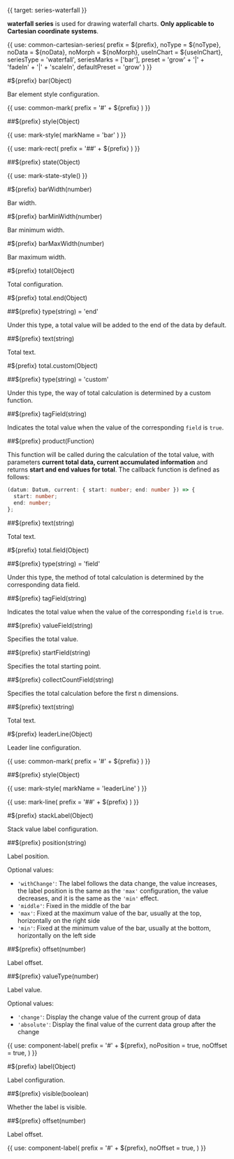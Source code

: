 {{ target: series-waterfall }}

<!-- IWaterfallSeriesSpec -->

**waterfall series** is used for drawing waterfall charts. **Only applicable to Cartesian coordinate systems**.

{{ use: common-cartesian-series(
  prefix = ${prefix},
  noType = ${noType},
  noData = ${noData},
  noMorph = ${noMorph},
  useInChart = ${useInChart},
  seriesType = 'waterfall',
  seriesMarks = ['bar'],
  preset = 'grow' + '|' + 'fadeIn' + '|' + 'scaleIn',
  defaultPreset = 'grow'
) }}

#${prefix} bar(Object)

Bar element style configuration.

{{ use: common-mark(
  prefix = '#' + ${prefix}
) }}

##${prefix} style(Object)

{{ use: mark-style(
  markName = 'bar'
) }}

{{ use: mark-rect(
  prefix = '##' + ${prefix}
) }}

##${prefix} state(Object)

{{ use: mark-state-style() }}

#${prefix} barWidth(number)

Bar width.

#${prefix} barMinWidth(number)

Bar minimum width.

#${prefix} barMaxWidth(number)

Bar maximum width.

#${prefix} total(Object)

Total configuration.

#${prefix} total.end(Object)

##${prefix} type(string) = 'end'

Under this type, a total value will be added to the end of the data by default.

##${prefix} text(string)

Total text.

#${prefix} total.custom(Object)

##${prefix} type(string) = 'custom'

Under this type, the way of total calculation is determined by a custom function.

##${prefix} tagField(string)

Indicates the total value when the value of the corresponding `field` is `true`.

##${prefix} product(Function)

This function will be called during the calculation of the total value, with parameters **current total data, current accumulated information** and returns **start and end values for total**. The callback function is defined as follows:

```ts
(datum: Datum, current: { start: number; end: number }) => {
  start: number;
  end: number;
};
```

##${prefix} text(string)

Total text.

#${prefix} total.field(Object)

##${prefix} type(string) = 'field'

Under this type, the method of total calculation is determined by the corresponding data field.

##${prefix} tagField(string)

Indicates the total value when the value of the corresponding `field` is `true`.

##${prefix} valueField(string)

Specifies the total value.

##${prefix} startField(string)

Specifies the total starting point.

##${prefix} collectCountField(string)

Specifies the total calculation before the first n dimensions.

##${prefix} text(string)

Total text.

#${prefix} leaderLine(Object)

Leader line configuration.

{{ use: common-mark(
  prefix = '#' + ${prefix}
) }}

##${prefix} style(Object)

{{ use: mark-style(
  markName = 'leaderLine'
) }}

{{ use: mark-line(
  prefix = '##' + ${prefix}
) }}

#${prefix} stackLabel(Object)

Stack value label configuration.

##${prefix} position(string)

Label position.

Optional values:

- `'withChange'`: The label follows the data change, the value increases, the label position is the same as the `'max'` configuration, the value decreases, and it is the same as the `'min'` effect.
- `'middle'`: Fixed in the middle of the bar
- `'max'`: Fixed at the maximum value of the bar, usually at the top, horizontally on the right side
- `'min'`: Fixed at the minimum value of the bar, usually at the bottom, horizontally on the left side

##${prefix} offset(number)

Label offset.

##${prefix} valueType(number)

Label value.

Optional values:

- `'change'`: Display the change value of the current group of data
- `'absolute'`: Display the final value of the current data group after the change

{{ use: component-label(
  prefix = '#' + ${prefix},
  noPosition = true,
  noOffset = true,
) }}

#${prefix} label(Object)

Label configuration.

##${prefix} visible(boolean)

Whether the label is visible.

##${prefix} offset(number)

Label offset.

{{ use: component-label(
  prefix = '#' + ${prefix},
  noOffset = true,
) }}

